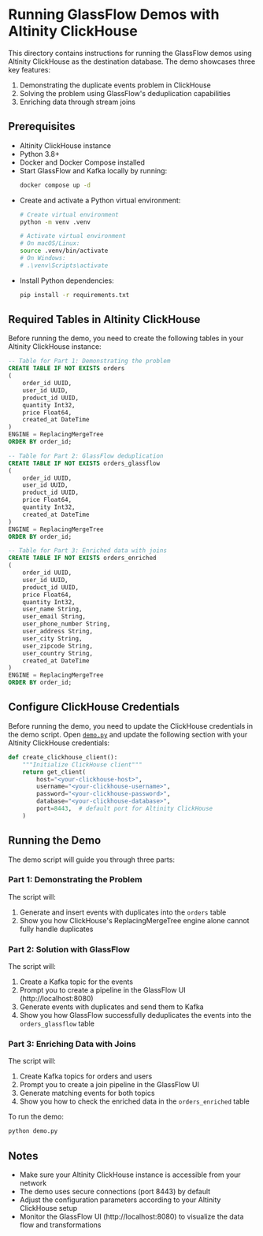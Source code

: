 # Running GlassFlow Demos with Altinity ClickHouse

This directory contains instructions for running the GlassFlow demos using Altinity ClickHouse as the destination database. The demo showcases three key features:
1. Demonstrating the duplicate events problem in ClickHouse
2. Solving the problem using GlassFlow's deduplication capabilities
3. Enriching data through stream joins

## Prerequisites

- Altinity ClickHouse instance
- Python 3.8+
- Docker and Docker Compose installed
- Start GlassFlow and Kafka locally by running:
  ```bash
  docker compose up -d
  ```
- Create and activate a Python virtual environment:
  ```bash
  # Create virtual environment
  python -m venv .venv

  # Activate virtual environment
  # On macOS/Linux:
  source .venv/bin/activate
  # On Windows:
  # .\venv\Scripts\activate
  ```
- Install Python dependencies:
  ```bash
  pip install -r requirements.txt
  ```

## Required Tables in Altinity ClickHouse

Before running the demo, you need to create the following tables in your Altinity ClickHouse instance:

```sql
-- Table for Part 1: Demonstrating the problem
CREATE TABLE IF NOT EXISTS orders 
(
    order_id UUID, 
    user_id UUID, 
    product_id UUID, 
    quantity Int32, 
    price Float64, 
    created_at DateTime
) 
ENGINE = ReplacingMergeTree
ORDER BY order_id;

-- Table for Part 2: GlassFlow deduplication
CREATE TABLE IF NOT EXISTS orders_glassflow 
(
    order_id UUID, 
    user_id UUID, 
    product_id UUID, 
    price Float64, 
    quantity Int32, 
    created_at DateTime
) 
ENGINE = ReplacingMergeTree
ORDER BY order_id;

-- Table for Part 3: Enriched data with joins
CREATE TABLE IF NOT EXISTS orders_enriched 
(
    order_id UUID, 
    user_id UUID, 
    product_id UUID, 
    price Float64, 
    quantity Int32, 
    user_name String, 
    user_email String, 
    user_phone_number String, 
    user_address String, 
    user_city String, 
    user_zipcode String, 
    user_country String, 
    created_at DateTime
) 
ENGINE = ReplacingMergeTree
ORDER BY order_id;
```

## Configure ClickHouse Credentials

Before running the demo, you need to update the ClickHouse credentials in the demo script. Open [`demo.py`](demo.py) and update the following section with your Altinity ClickHouse credentials:

```python
def create_clickhouse_client():
    """Initialize ClickHouse client"""
    return get_client(
        host="<your-clickhouse-host>",
        username="<your-clickhouse-username>",
        password="<your-clickhouse-password>",
        database="<your-clickhouse-database>",
        port=8443,  # default port for Altinity ClickHouse
    )
```

## Running the Demo

The demo script will guide you through three parts:

### Part 1: Demonstrating the Problem

The script will:
1. Generate and insert events with duplicates into the `orders` table
2. Show you how ClickHouse's ReplacingMergeTree engine alone cannot fully handle duplicates

### Part 2: Solution with GlassFlow

The script will:
1. Create a Kafka topic for the events
2. Prompt you to create a pipeline in the GlassFlow UI (http://localhost:8080)
3. Generate events with duplicates and send them to Kafka
4. Show you how GlassFlow successfully deduplicates the events into the `orders_glassflow` table

### Part 3: Enriching Data with Joins

The script will:
1. Create Kafka topics for orders and users
2. Prompt you to create a join pipeline in the GlassFlow UI
3. Generate matching events for both topics
4. Show you how to check the enriched data in the `orders_enriched` table

To run the demo:

```bash
python demo.py
```

## Notes

- Make sure your Altinity ClickHouse instance is accessible from your network
- The demo uses secure connections (port 8443) by default
- Adjust the configuration parameters according to your Altinity ClickHouse setup
- Monitor the GlassFlow UI (http://localhost:8080) to visualize the data flow and transformations
